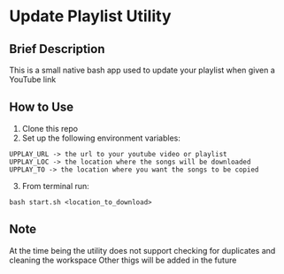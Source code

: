 # Update Playlist Utility 

## Brief Description 
This is a small native bash app used to update your playlist when given a YouTube link 

## How to Use
1. Clone this repo 
2. Set up the following environment variables: 
```
UPPLAY_URL -> the url to your youtube video or playlist
UPPLAY_LOC -> the location where the songs will be downloaded
UPPLAY_TO -> the location where you want the songs to be copied 
```
3. From terminal run: 
```
bash start.sh <location_to_download>
```
## Note 
At the time being the utility does not support checking for duplicates and cleaning the workspace 
Other thigs will be added in the future 
